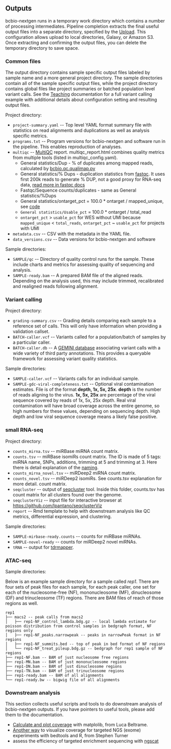 ## Outputs

bcbio-nextgen runs in a temporary work directory which contains a number of processing intermediates. Pipeline completion extracts the final useful output files into a separate directory, specified by the [Upload](contents/configuration:upload). This configuration allows upload to local directories, Galaxy, or Amazon S3. Once extracting and confirming the output files, you can delete the temporary directory to save space.

### Common files

The output directory contains sample specific output files labeled by sample name and a more general project directory. The sample directories contain all of the sample specific output files, while the project directory contains global files like project summaries or batched population level variant calls. See the [Teaching](teaching) documentation for a full variant calling example with additional details about configuration setting and resulting output files.

Project directory:
* `project-summary.yaml` -- Top level YAML format summary file with statistics on read alignments and duplications as well as analysis specific metrics.
* `programs.txt` -- Program versions for bcbio-nextgen and software run in the pipeline. This enables reproduction of analyses.
* `multiqc` -- [MultiQC](https://multiqc.info/) report. multiqc_report.html combines quality metrics from multiple tools (listed in multiqc_config.yaml).
  - General statistics/Dup - % of duplicates among mapped reads, calculated by [bcbio.qc.qualimap.py](https://github.com/bcbio/bcbio-nextgen/blob/69bc24d703d3a0166caabf833ddd9e514ff1d445/bcbio/qc/qualimap.py#L219)
  - General statistics/% Dups - duplication statistics from [fastqc](https://www.bioinformatics.babraham.ac.uk/projects/fastqc/). It uses first 200k reads to generate % DUP, not a good proxy for RNA-seq data, [read more in fastqc docs](https://www.bioinformatics.babraham.ac.uk/projects/fastqc/Help/3%20Analysis%20Modules/8%20Duplicate%20Sequences.html)
  - Fastqc/Sequence counts/duplicates - same as General statistics/%Dups
  - General statistics/ontarget_pct = 100.0 * ontarget / mapped_unique, see [code](https://github.com/bcbio/bcbio-nextgen/blob/a3473775db06540c10b5f20ddc2043b8cc99d1f8/bcbio/qc/coverage.py#L63)
  - `General statistics/Usable_pct` = 100.0 * ontarget / total_read
  - `ontarget_pct` > `usable_pct` for WES without UMI because `mapped_unique` < `total_reads`, `ontarget_pct` ~ `usable_pct` for projects with UMI
* `metadata.csv` -- CSV with the metadata in the YAML file.
* `data_versions.csv` -- Data versions for bcbio-nextgen and software

Sample directories:
* `SAMPLE/qc` -- Directory of quality control runs for the sample. These include charts and metrics for assessing quality of sequencing and analysis.
* `SAMPLE-ready.bam` -- A prepared BAM file of the aligned reads. Depending on the analysis used, this may include trimmed, recalibrated and realigned reads following alignment.

### Variant calling

Project directory:
* `grading-summary.csv` -- Grading details comparing each sample to a reference set of calls. This will only have information when providing a validation callset.
* `BATCH-caller.vcf` -- Variants called for a population/batch of samples by a particular caller.
* `BATCH-caller.db` -- A [GEMINI database](https://github.com/arq5x/gemini) associating variant calls with a wide variety of third party annotations. This provides a queryable framework for assessing variant quality statistics.

Sample directories:
* `SAMPLE-caller.vcf` -- Variants calls for an individual sample.
* `SAMPLE-gdc-viral-completeness.txt` -- Optional viral contamination estimates. File is of the format **depth, 1x, 5x, 25x**. **depth** is the number of reads aligning to the virus. **1x, 5x, 25x** are percentage of the viral sequence covered by reads of 1x, 5x, 25x depth. Real viral contamination will have broad coverage across the entire genome, so high numbers for these values, depending on sequencing depth. High depth and low viral sequence coverage means a likely false positive.

### small RNA-seq

Project directory:
* `counts_mirna.tsv` -- miRBase miRNA count matrix.
* `counts.tsv` -- miRBase isomiRs count matrix. The ID is made of 5 tags: miRNA name, SNPs, additions, trimming at 5 and trimming at 3. Here there is detail explanation of the [naming](https://seqcluster.readthedocs.io/mirna_annotation.html).
* `counts_mirna_novel.tsv` -- miRDeep2 miRNA count matrix.
* `counts_novel.tsv` -- miRDeep2 isomiRs. See counts.tsv explanation for more detail. count matrix.
* `seqcluster` -- output of [seqcluster](https://github.com/lpantano/seqcluster) tool. Inside this folder, counts.tsv has count matrix for all clusters found over the genome.
* `seqclusterViz` -- input file for interactive browser at <https://github.com/lpantano/seqclusterViz>
* `report` -- Rmd template to help with downstream analysis like QC metrics, differential expression, and clustering.

Sample directories:
* `SAMPLE-mirbase-ready.counts` -- counts for miRBase miRNAs.
* `SAMPLE-novel-ready` -- counts for miRDeep2 novel miRNAs.
* `tRNA` -- output for [tdrmapper](https://github.com/sararselitsky/tDRmapper).

### ATAC-seq

Sample directories:

Below is an example sample directory for a sample called _rep1_. There are four sets of peak files for each sample, for each peak caller, one set for each of the nucleosome-free (NF), mononucleosome (MF), dinucleosome (DF) and trinucleosome (TF) regions. There are BAM files of reach of those regions as well.
```
rep1
├── macs2 -- peak calls from macs2
│   ├── rep1-NF_control_lambda.bdg.gz -- local lambda estimate for poisson distribution from control samples in bedgraph format, NF regions only
│   ├── rep1-NF_peaks.narrowpeak -- peaks in narrowPeak format in NF regions
│   ├── rep1-NF_summits.bed -- top of peak in bed format of NF regions
│   └── rep1-NF_treat_pileup.bdg.gz -- bedgraph for rep1 sample of NF regions
├── rep1-NF.bam -- BAM of just nucleosome free regions
├── rep1-MN.bam -- BAM of just mononucleosome regions
├── rep1-DN.bam -- BAM of just dinucleosome regions
├── rep1-TN.bam -- BAM of just trinucleosome regions
├── rep1-ready.bam -- BAM of all alignments
└── rep1-ready.bw -- bigwig file of all alignments
```

### Downstream analysis

This section collects useful scripts and tools to do downstream analysis of bcbio-nextgen outputs. If you have pointers to useful tools, please add them to the documentation.

* [Calculate and plot coverage](https://github.com/bcbio/bcbio-nextgen/issues/195#issuecomment-39071048) with matplolib, from Luca Beltrame.
* [Another way](https://www.gettinggeneticsdone.com/2014/03/visualize-coverage-exome-targeted-ngs-bedtools.html) to visualize coverage for targeted NGS (exome) experiments with bedtools and R, from Stephen Turner
* assess the efficiency of targeted enrichment sequencing with [ngscat](http://ngscat.clinbioinfosspa.es/start)

